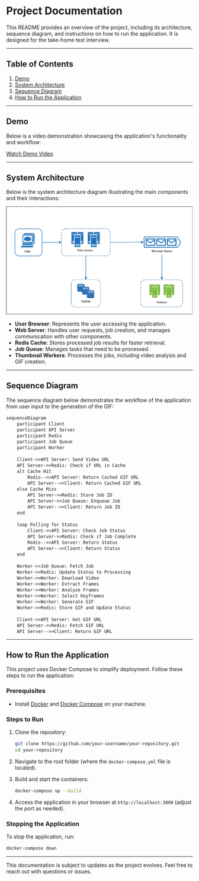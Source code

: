 # Project Documentation

This README provides an overview of the project, including its architecture, sequence diagram, and instructions on how to run the application. It is designed for the take-home test interview.

---

## Table of Contents

1. [Demo](#demo)
2. [System Architecture](#system-architecture)
3. [Sequence Diagram](#sequence-diagram)
4. [How to Run the Application](#how-to-run-the-application)

---

## Demo

Below is a video demonstration showcasing the application's functionality and workflow:

[Watch Demo Video](https://drive.google.com/file/d/16lHSXCZxcHSw6GQb0XYSCgGX0mVQx0CE/view?usp=sharing)

---

## System Architecture

Below is the system architecture diagram illustrating the main components and their interactions:

![System Architecture Diagram](./assets/System-Architecture-Diagram.png)

- **User Browser**: Represents the user accessing the application.
- **Web Server**: Handles user requests, job creation, and manages communication with other components.
- **Redis Cache**: Stores processed job results for faster retrieval.
- **Job Queue**: Manages tasks that need to be processed.
- **Thumbnail Workers**: Processes the jobs, including video analysis and GIF creation.

---

## Sequence Diagram

The sequence diagram below demonstrates the workflow of the application from user input to the generation of the GIF:

```mermaid
sequenceDiagram
    participant Client
    participant API Server
    participant Redis
    participant Job Queue
    participant Worker

    Client->>API Server: Send Video URL
    API Server->>Redis: Check if URL in Cache
    alt Cache Hit
        Redis-->>API Server: Return Cached GIF URL
        API Server-->>Client: Return Cached GIF URL
    else Cache Miss
        API Server->>Redis: Store Job ID
        API Server->>Job Queue: Enqueue Job
        API Server-->>Client: Return Job ID
    end

    loop Polling for Status
        Client->>API Server: Check Job Status
        API Server->>Redis: Check if Job Complete
        Redis-->>API Server: Return Status
        API Server-->>Client: Return Status
    end

    Worker->>Job Queue: Fetch Job
    Worker->>Redis: Update Status to Processing
    Worker->>Worker: Download Video
    Worker->>Worker: Extract Frames
    Worker->>Worker: Analyze Frames
    Worker->>Worker: Select Keyframes
    Worker->>Worker: Generate GIF
    Worker->>Redis: Store GIF and Update Status

    Client->>API Server: Get GIF URL
    API Server->>Redis: Fetch GIF URL
    API Server-->>Client: Return GIF URL
```

---

## How to Run the Application

This project uses Docker Compose to simplify deployment. Follow these steps to run the application:

### Prerequisites

- Install [Docker](https://www.docker.com/) and [Docker Compose](https://docs.docker.com/compose/) on your machine.

### Steps to Run

1. Clone the repository:

   ```bash
   git clone https://github.com/your-username/your-repository.git
   cd your-repository
   ```

2. Navigate to the root folder (where the `docker-compose.yml` file is located).

3. Build and start the containers:

   ```bash
   docker-compose up --build
   ```

4. Access the application in your browser at `http://localhost:3000` (adjust the port as needed).

### Stopping the Application

To stop the application, run:

```bash
docker-compose down
```

---

This documentation is subject to updates as the project evolves. Feel free to reach out with questions or issues.
